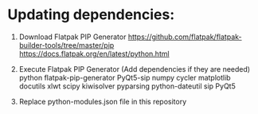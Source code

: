 # Updating dependencies:
1) Download Flatpak PIP Generator
https://github.com/flatpak/flatpak-builder-tools/tree/master/pip
https://docs.flatpak.org/en/latest/python.html


2) Execute Flatpak PIP Generator (Add dependencies if they are needed)
python flatpak-pip-generator PyQt5-sip numpy cycler matplotlib docutils xlwt scipy kiwisolver pyparsing python-dateutil sip PyQt5

3) Replace python-modules.json file in this repository